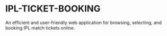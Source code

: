 # IPL-TICKET-BOOKING
An efficient and user-friendly web application for browsing, selecting, and booking IPL match tickets online.
